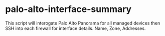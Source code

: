 # palo-alto-interface-summary
This script will interogate Palo Alto Panorama for all managed devices then SSH into each firewall for interface details. Name, Zone, Addresses.
